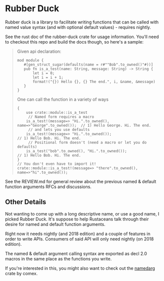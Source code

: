 # Rubber Duck

Rubber duck is a library to facilitate writing functions that can be called with named value syntax (and with optional default values) - requires nightly.

See the rust doc of the rubber-duck crate for usage information. 
You'll need to checkout this repo and build the docs though, so here's a sample:

> Given api declaration:
> 
> ```
> mod module {
>    #[gen_struct_sugar(defaults(name = r#""Bob".to_owned()"#))]
>    pub fn is_a_test(name: String, message: String) -> String {
>        let i = 0;
>        let i = i + 1;
>        format!("{}) Hello {}, {} The end.", i, &name, &message)
>    }
> }
> ```
>
> One can call the function in a variety of ways
>
> ```
> {
>     use crate::module::is_a_test
>      // Named form requires a macro
>     is_a_test!(message=> "Hi.".to_owned(), name=>"George".to_owned());  // 1) Hello George. Hi. The end.
>      // and lets you use defaults                                   
>     is_a_test!(message=> "Hi.".to_owned());                             // 1) Hello Bob. Hi. The end.  
>      // Positional form doesn't (need a macro or let you do defaults)
>     is_a_test("bob".to_owned(), "Hi.".to_owned());                      // 1) Hello Bob. Hi. The end. 
> }
> // You don't even have to import it!
> crate::module::is_a_test!(message=> "there".to_owned(), name=>"hi".to_owned());
> ```

See the REVIEW.md for general review about the previous named & default function arguments RFCs and discussions.

## Other Details

Not wanting to come up with a long descriptive name, or use a good name, I picked Rubber Duck. It's suppose to help
Rustaceans talk through their desire for named and default function arguments.

Right now it needs nightly (and 2018 edition) and a couple of features in order to write APIs. Consumers of said API will only need nightly (on 2018 edition).

The named & default argument calling syntax are exported as decl 2.0 macros in the same place as the functions you write.

If you're interested in this, you might also want to check out the [namedarg](https://github.com/comex/namedarg) crate by comex.

